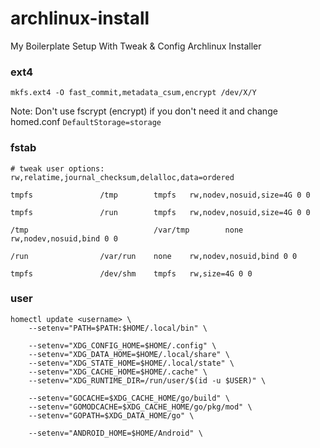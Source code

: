 # archlinux-install
My Boilerplate Setup With Tweak &amp; Config Archlinux Installer

### ext4

```
mkfs.ext4 -O fast_commit,metadata_csum,encrypt /dev/X/Y
```

Note: Don't use fscrypt (encrypt) if you don't need it and change homed.conf `DefaultStorage=storage`

### fstab

```
# tweak user options: rw,relatime,journal_checksum,delalloc,data=ordered

tmpfs				/tmp		tmpfs	rw,nodev,nosuid,size=4G 0 0

tmpfs				/run		tmpfs	rw,nodev,nosuid,size=4G 0 0

/tmp                            /var/tmp        none	rw,nodev,nosuid,bind 0 0

/run				/var/run	none	rw,nodev,nosuid,bind 0 0

tmpfs				/dev/shm	tmpfs	rw,size=4G 0 0
```

### user

```
homectl update <username> \
    --setenv="PATH=$PATH:$HOME/.local/bin" \
    
    --setenv="XDG_CONFIG_HOME=$HOME/.config" \
    --setenv="XDG_DATA_HOME=$HOME/.local/share" \
    --setenv="XDG_STATE_HOME=$HOME/.local/state" \
    --setenv="XDG_CACHE_HOME=$HOME/.cache" \
    --setenv="XDG_RUNTIME_DIR=/run/user/$(id -u $USER)" \
    
    --setenv="GOCACHE=$XDG_CACHE_HOME/go/build" \
    --setenv="GOMODCACHE=$XDG_CACHE_HOME/go/pkg/mod" \
    --setenv="GOPATH=$XDG_DATA_HOME/go" \
    
    --setenv="ANDROID_HOME=$HOME/Android" \
```